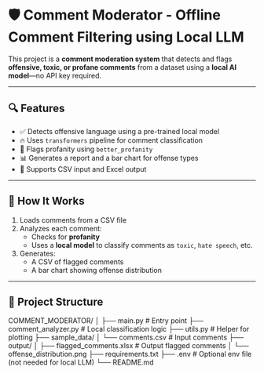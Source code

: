 # 🛡️ Comment Moderator - Offline Comment Filtering using Local LLM

This project is a **comment moderation system** that detects and flags **offensive, toxic, or profane comments** from a dataset using a **local AI model**—no API key required.

---

## 🔍 Features

- ✅ Detects offensive language using a pre-trained local model
- 🔥 Uses `transformers` pipeline for comment classification
- 🚫 Flags profanity using `better_profanity`
- 📊 Generates a report and a bar chart for offense types
- 📁 Supports CSV input and Excel output

---

## 🧠 How It Works

1. Loads comments from a CSV file
2. Analyzes each comment:
   - Checks for **profanity**
   - Uses a **local model** to classify comments as `toxic`, `hate speech`, etc.
3. Generates:
   - A CSV of flagged comments
   - A bar chart showing offense distribution

---

## 📂 Project Structure
COMMENT_MODERATOR/ │ ├── main.py # Entry point ├── comment_analyzer.py # Local classification logic ├── utils.py # Helper for plotting ├── sample_data/ │ └── comments.csv # Input comments ├── output/ │ ├── flagged_comments.xlsx # Output flagged comments │ └── offense_distribution.png ├── requirements.txt ├── .env # Optional env file (not needed for local LLM) └── README.md
